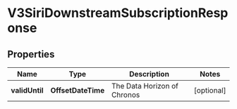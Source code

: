 

# V3SiriDownstreamSubscriptionResponse


## Properties

| Name | Type | Description | Notes |
|------------ | ------------- | ------------- | -------------|
|**validUntil** | **OffsetDateTime** | The Data Horizon of Chronos |  [optional] |



